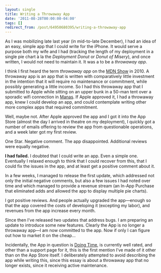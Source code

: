 ```yaml
---
layout: single
title: Writing a Throwaway App
date: '2011-08-28T00:00:00-04:00'
tags: []
redirect_from: /post/64950680395/writing-a-throwaway-app
---
```

<p>As I was mobilizing late last year (in mid-to-late December), I had an idea of an easy, simple app that I could write for the iPhone. It would serve a purpose both my wife and I had (tracking the length of my deployment in a single pie chart à la the <em>Deployment Donut</em> or <em>Donut of Misery</em>), and once written, I would not need to maintain it. It was a to be a <em>throwaway app</em>.</p>

<p>I think I first heard the term <em>throwaway app</em> on the <a title="iDeveloper Live, formally the MDN Show." href="http://ideveloper.tv/shows">MDN Show</a> in 2010. A throwaway app is an app that is written with comparatively little investment in the intention that it will require no maintenance or commitment, while possibly generating a little income. So I had this throwaway app that I submitted to Apple while sitting on an upper bunk in a 50-man tent over a sporadic wifi connection in <a title="Transit Center at Manas" href="http://en.wikipedia.org/wiki/Transit_Center_at_Manas">Manas</a>. If Apple approved it, I had a throwaway app, knew I could develop an app, and could contemplate writing other more complex apps that required commitment.</p>

<p>Well, maybe not. After Apple approved the app and I got it into the App Store (almost the day I arrived in theatre on my deployment), I quickly got a number of emails offering to review the app from questionable operations, and a week later got my first review.</p>

<p>One Star. Negative comment. The app disappointed. Additional reviews were equally negative.</p>

<p><strong>I had failed.</strong> I doubted that I could write an app. Even a simple one. Eventually I relaxed enough to think that I could recover from this, that I could fix the issues in the app, and at least get a positive comment about it.</p>

<p>In a few weeks, I managed to release the first update, which addressed not only the initial negative comments, but also a few issues I had noted over time and which managed to provide a revenue stream (an In-App Purchase that eliminated adds and allowed the app to display multiple pie charts).</p>

<p>I got positive reviews. And people actually upgraded the app—enough so that the app covered the costs of developing it (excepting my labor), and revenues from the app increase every month.</p>

<p>Since then I&rsquo;ve released two updates that address bugs. I am preparing an update to introduce some new features. Clearly the App is no longer a throwaway app<em>—</em>I am now committed to the app. Now if only I can figure out how to market it on the cheap&hellip;</p>

<p>Incidentally, the App in question is <a title="Doing Time on the App Store" href="http://axsw.co/gdZJa6">Doing Time</a>, is currently well rated, and other than a support page for it, this is the first mention I&rsquo;ve made of it other than on the App Store itself. I deliberately attempted to avoid describing the app while writing this, since this essay is about a throwaway app that no longer exists, since it receiving active maintenance.</p>
